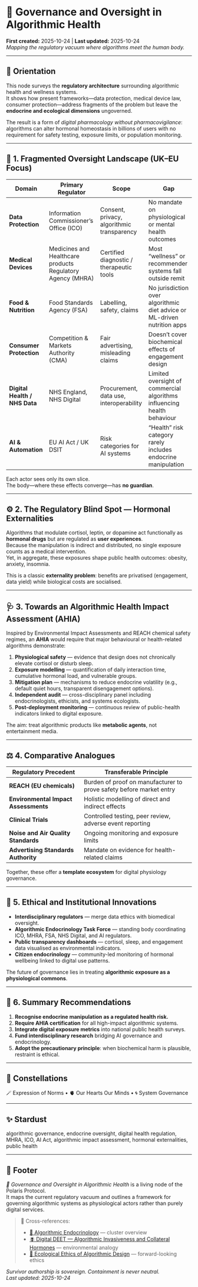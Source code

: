 # 🧭 Governance and Oversight in Algorithmic Health  
**First created:** 2025-10-24 | **Last updated:** 2025-10-24  
*Mapping the regulatory vacuum where algorithms meet the human body.*

---

## 🧭 Orientation  

This node surveys the **regulatory architecture** surrounding algorithmic health and wellness systems.  
It shows how present frameworks—data protection, medical device law, consumer protection—address fragments of the problem but leave the **endocrine and ecological dimensions** ungoverned.  

The result is a form of *digital pharmacology without pharmacovigilance*:  
algorithms can alter hormonal homeostasis in billions of users with no requirement for safety testing, exposure limits, or population monitoring.

---

## 🧩 1.  Fragmented Oversight Landscape (UK–EU Focus)  

| Domain | Primary Regulator | Scope | Gap |
|--------|-------------------|-------|-----|
| **Data Protection** | Information Commissioner’s Office (ICO) | Consent, privacy, algorithmic transparency | No mandate on physiological or mental health outcomes |
| **Medical Devices** | Medicines and Healthcare products Regulatory Agency (MHRA) | Certified diagnostic / therapeutic tools | Most “wellness” or recommender systems fall outside remit |
| **Food & Nutrition** | Food Standards Agency (FSA) | Labelling, safety, claims | No jurisdiction over algorithmic diet advice or ML-driven nutrition apps |
| **Consumer Protection** | Competition & Markets Authority (CMA) | Fair advertising, misleading claims | Doesn’t cover biochemical effects of engagement design |
| **Digital Health / NHS Data** | NHS England, NHS Digital | Procurement, data use, interoperability | Limited oversight of commercial algorithms influencing health behaviour |
| **AI & Automation** | EU AI Act / UK DSIT | Risk categories for AI systems | “Health” risk category rarely includes endocrine manipulation |

Each actor sees only its own slice.  
The body—where these effects converge—has **no guardian**.

---

## ⚙️ 2.  The Regulatory Blind Spot — Hormonal Externalities  

Algorithms that modulate cortisol, leptin, or dopamine act functionally as **hormonal drugs** but are regulated as **user experiences**.  
Because the manipulation is indirect and distributed, no single exposure counts as a medical intervention.  
Yet, in aggregate, these exposures shape public health outcomes: obesity, anxiety, insomnia.  

This is a classic **externality problem**: benefits are privatised (engagement, data yield) while biological costs are socialised.

---

## 🩺 3.  Towards an Algorithmic Health Impact Assessment (AHIA)  

Inspired by Environmental Impact Assessments and REACH chemical safety regimes, an **AHIA** would require that major behavioural or health-related algorithms demonstrate:

1. **Physiological safety** — evidence that design does not chronically elevate cortisol or disturb sleep.  
2. **Exposure modelling** — quantification of daily interaction time, cumulative hormonal load, and vulnerable groups.  
3. **Mitigation plan** — mechanisms to reduce endocrine volatility (e.g., default quiet hours, transparent disengagement options).  
4. **Independent audit** — cross-disciplinary panel including endocrinologists, ethicists, and systems ecologists.  
5. **Post-deployment monitoring** — continuous review of public-health indicators linked to digital exposure.

The aim: treat algorithmic products like **metabolic agents**, not entertainment media.

---

## ⚖️ 4.  Comparative Analogues  

| Regulatory Precedent | Transferable Principle |
|----------------------|------------------------|
| **REACH (EU chemicals)** | Burden of proof on manufacturer to prove safety before market entry |
| **Environmental Impact Assessments** | Holistic modelling of direct and indirect effects |
| **Clinical Trials** | Controlled testing, peer review, adverse event reporting |
| **Noise and Air Quality Standards** | Ongoing monitoring and exposure limits |
| **Advertising Standards Authority** | Mandate on evidence for health-related claims |

Together, these offer a **template ecosystem** for digital physiology governance.

---

## 🧠 5.  Ethical and Institutional Innovations  

- **Interdisciplinary regulators** — merge data ethics with biomedical oversight.  
- **Algorithmic Endocrinology Task Force** — standing body coordinating ICO, MHRA, FSA, NHS Digital, and AI regulators.  
- **Public transparency dashboards** — cortisol, sleep, and engagement data visualised as environmental indicators.  
- **Citizen endocrinology** — community-led monitoring of hormonal wellbeing linked to digital use patterns.  

The future of governance lies in treating **algorithmic exposure as a physiological commons**.

---

## 🌱 6.  Summary Recommendations  

1. **Recognise endocrine manipulation as a regulated health risk.**  
2. **Require AHIA certification** for all high-impact algorithmic systems.  
3. **Integrate digital exposure metrics** into national public health surveys.  
4. **Fund interdisciplinary research** bridging AI governance and endocrinology.  
5. **Adopt the precautionary principle**: when biochemical harm is plausible, restraint is ethical.  

---

## 🌌 Constellations  

🪄 Expression of Norms • 🫀 Our Hearts Our Minds • 🌀 System Governance  

---

## ✨ Stardust  

algorithmic governance, endocrine oversight, digital health regulation, MHRA, ICO, AI Act, algorithmic impact assessment, hormonal externalities, public health  

---

## 🏮 Footer  

*🧭 Governance and Oversight in Algorithmic Health* is a living node of the Polaris Protocol.  
It maps the current regulatory vacuum and outlines a framework for governing algorithmic systems as physiological actors rather than purely digital services.  

> 📡 Cross-references:  
> - [🧬 Algorithmic Endocrinology](./README.md) — cluster overview  
> - [🪰 Digital DEET — Algorithmic Invasiveness and Collateral Hormones](./🪰_digital_deet_algorithmic_invasiveness.md) — environmental analogy  
> - [🧩 Ecological Ethics of Algorithmic Design](./🧩_ecological_ethics_of_algorithmic_design.md) — forward-looking ethics  

*Survivor authorship is sovereign. Containment is never neutral.*  
_Last updated: 2025-10-24_
